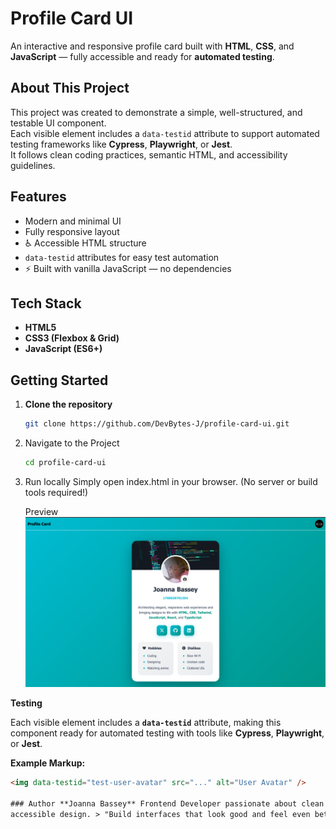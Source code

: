 # Profile Card UI

An interactive and responsive profile card built with **HTML**, **CSS**, and **JavaScript** — fully accessible and ready for **automated testing**.

## About This Project

This project was created to demonstrate a simple, well-structured, and testable UI component.  
Each visible element includes a `data-testid` attribute to support automated testing frameworks like **Cypress**, **Playwright**, or **Jest**.  
It follows clean coding practices, semantic HTML, and accessibility guidelines.

## Features

- Modern and minimal UI
- Fully responsive layout
- ♿ Accessible HTML structure
- `data-testid` attributes for easy test automation
- ⚡ Built with vanilla JavaScript — no dependencies

## Tech Stack

- **HTML5**
- **CSS3 (Flexbox & Grid)**
- **JavaScript (ES6+)**

## Getting Started

1. **Clone the repository**
   ```bash
   git clone https://github.com/DevBytes-J/profile-card-ui.git
   ```
2. Navigate to the Project
   ```bash
   cd profile-card-ui
   ```
3. Run locally
   Simply open index.html in your browser.
   (No server or build tools required!)

   Preview
   ![Profile Card Preview](images/preview.png)

**Testing**

Each visible element includes a **`data-testid`** attribute, making this component ready for automated testing with tools like **Cypress**, **Playwright**, or **Jest**.

**Example Markup:**

```html
<img data-testid="test-user-avatar" src="..." alt="User Avatar" />

### Author **Joanna Bassey** Frontend Developer passionate about clean UI and
accessible design. > "Build interfaces that look good and feel even better."
```
